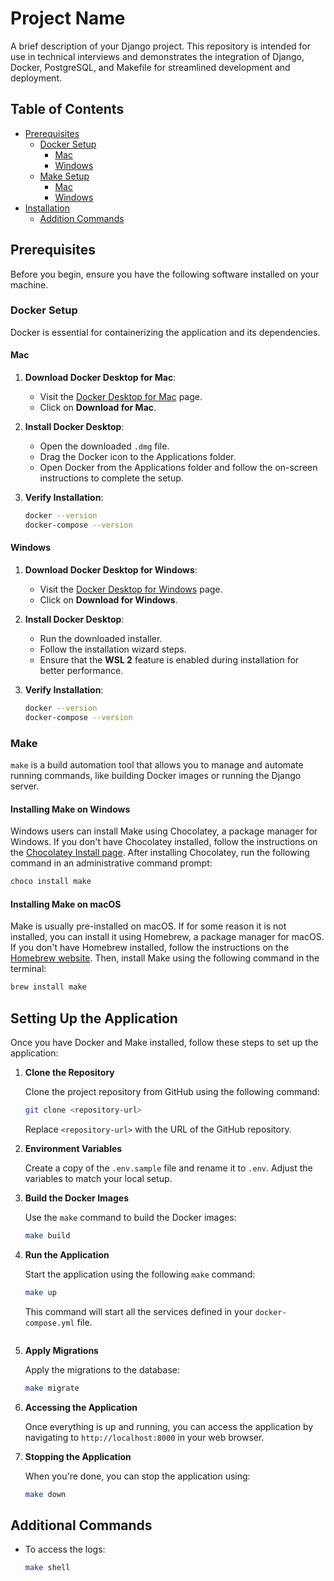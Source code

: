 # Project Name

A brief description of your Django project. This repository is intended for use in technical interviews and demonstrates the integration of Django, Docker, PostgreSQL, and Makefile for streamlined development and deployment.

## Table of Contents

- [Prerequisites](#prerequisites)
  - [Docker Setup](#docker-setup)
    - [Mac](#mac)
    - [Windows](#windows)
  - [Make Setup](#make)
    - [Mac](#mac-1)
    - [Windows](#windows-1)
- [Installation](#setting-up-the-application)
    - [Addition Commands](#additional-commands)


## Prerequisites

Before you begin, ensure you have the following software installed on your machine.

### Docker Setup

Docker is essential for containerizing the application and its dependencies.

#### Mac

1. **Download Docker Desktop for Mac**:
   - Visit the [Docker Desktop for Mac](https://www.docker.com/products/docker-desktop) page.
   - Click on **Download for Mac**.

2. **Install Docker Desktop**:
   - Open the downloaded `.dmg` file.
   - Drag the Docker icon to the Applications folder.
   - Open Docker from the Applications folder and follow the on-screen instructions to complete the setup.

3. **Verify Installation**:
   ```bash
   docker --version
   docker-compose --version

#### Windows

1. **Download Docker Desktop for Windows**:
   - Visit the [Docker Desktop for Windows](https://www.docker.com/products/docker-desktop) page.
   - Click on **Download for Windows**.

2. **Install Docker Desktop**:
   - Run the downloaded installer.
   - Follow the installation wizard steps.
   - Ensure that the **WSL 2** feature is enabled during installation for better performance.

3. **Verify Installation**:
   ```bash
   docker --version
   docker-compose --version

### Make

`make` is a build automation tool that allows you to manage and automate running commands, like building Docker images or running the Django server.

#### Installing Make on Windows

Windows users can install Make using Chocolatey, a package manager for Windows. If you don't have Chocolatey installed, follow the instructions on the [Chocolatey Install page](https://chocolatey.org/install). After installing Chocolatey, run the following command in an administrative command prompt:

```bash
choco install make
```

#### Installing Make on macOS

Make is usually pre-installed on macOS. If for some reason it is not installed, you can install it using Homebrew, a package manager for macOS. If you don't have Homebrew installed, follow the instructions on the [Homebrew website](https://brew.sh). Then, install Make using the following command in the terminal:

```bash
brew install make
```

## Setting Up the Application

Once you have Docker and Make installed, follow these steps to set up the application:

1. **Clone the Repository**

   Clone the project repository from GitHub using the following command:

   ```bash
   git clone <repository-url>
   ```

   Replace `<repository-url>` with the URL of the GitHub repository.

2. **Environment Variables**

   Create a copy of the `.env.sample` file and rename it to `.env`. Adjust the variables to match your local setup.

3. **Build the Docker Images**

   Use the `make` command to build the Docker images:

   ```bash
   make build
   ```

4. **Run the Application**

   Start the application using the following `make` command:

   ```bash
   make up
   ```

   This command will start all the services defined in your `docker-compose.yml` file.

   ```
5. **Apply Migrations**

   Apply the migrations to the database:

   ```bash
   make migrate

6. **Accessing the Application**

   Once everything is up and running, you can access the application by navigating to `http://localhost:8000` in your web browser.

7. **Stopping the Application**

   When you're done, you can stop the application using:

   ```bash
   make down
   ```

## Additional Commands

- To access the logs:

  ```bash
  make shell
  ```